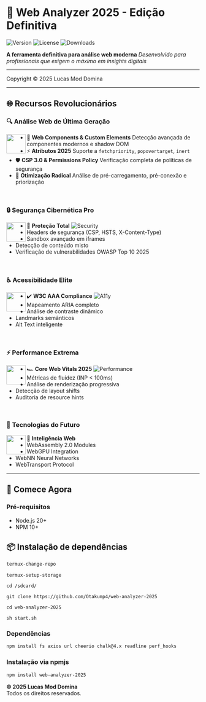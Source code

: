 # 🚀 Web Analyzer 2025 - Edição Definitiva

![Version](https://img.shields.io/badge/version-2.0.0-blue)
![License](https://img.shields.io/badge/license-MIT-green)
![Downloads](https://img.shields.io/npm/dt/web-analyzer-2025)

**A ferramenta definitiva para análise web moderna**
*Desenvolvido para profissionais que exigem o máximo em insights digitais*

---

Copyright © 2025 Lucas Mod Domina

---

## 🌐 Recursos Revolucionários

### 🔍 **Análise Web de Última Geração**
<img src="https://img.icons8.com/3d-fluency/94/internet.png" width="50" align="left">

- 🧩 **Web Components & Custom Elements**
Detecção avançada de componentes modernos e shadow DOM
- ⚡ **Atributos 2025**
Suporte a `fetchpriority`, `popovertarget`, `inert`
- 🛡️ **CSP 3.0 & Permissions Policy**
Verificação completa de políticas de segurança
- 🚀 **Otimização Radical**
Análise de pré-carregamento, pré-conexão e priorização

<br>

### 🔒 **Segurança Cibernética Pro**
<img src="https://img.icons8.com/3d-fluency/94/shield.png" width="50" align="left">

- 🔐 **Proteção Total**
![Security](https://img.shields.io/badge/security-Level%2099%25-brightgreen)
- Headers de segurança (CSP, HSTS, X-Content-Type)
- Sandbox avançado em iframes
- Detecção de conteúdo misto
- Verificação de vulnerabilidades OWASP Top 10 2025

<br>

### ♿ **Acessibilidade Elite**
<img src="https://img.icons8.com/3d-fluency/94/accessibility.png" width="50" align="left">

- ✔️ **W3C AAA Compliance**
![A11y](https://img.shields.io/badge/accessibility-AAA%20compliant-success)
- Mapeamento ARIA completo
- Análise de contraste dinâmico
- Landmarks semânticos
- Alt Text inteligente

<br>

### ⚡ **Performance Extrema**
<img src="https://img.icons8.com/3d-fluency/94/performance.png" width="50" align="left">

- 🏎️ **Core Web Vitals 2025**
![Performance](https://img.shields.io/badge/speed-Lightning%20Fast-ff69b4)
- Métricas de fluidez (INP < 100ms)
- Análise de renderização progressiva
- Detecção de layout shifts
- Auditoria de resource hints

<br>

### 🌌 **Tecnologias do Futuro**
<img src="https://img.icons8.com/3d-fluency/94/future.png" width="50" align="left">

- 🤖 **Inteligência Web**
- WebAssembly 2.0 Modules
- WebGPU Integration
- WebNN Neural Networks
- WebTransport Protocol

---

## 🚦 Comece Agora

### Pré-requisitos
- Node.js 20+
- NPM 10+

## 📦 Instalação de dependências
```bash
termux-change-repo
```
```
termux-setup-storage
```
```
cd /sdcard/
```
```
git clone https://github.com/Otakump4/web-analyzer-2025
```
```
cd web-analyzer-2025
```
```
sh start.sh
```

### Dependências
```bash
npm install fs axios url cheerio chalk@4.x readline perf_hooks
```

### Instalação via npmjs 
```bash
npm install web-analyzer-2025
```

**© 2025 Lucas Mod Domina**  
Todos os direitos reservados.